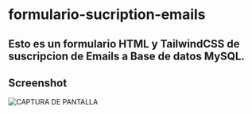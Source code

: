 # formulario-sucription-emails
Esto es un formulario HTML y TailwindCSS de suscripcion de Emails a Base de datos MySQL.
---
## Screenshot
![CAPTURA DE PANTALLA](https://i.imgur.com/vgApYWU.jpg)
